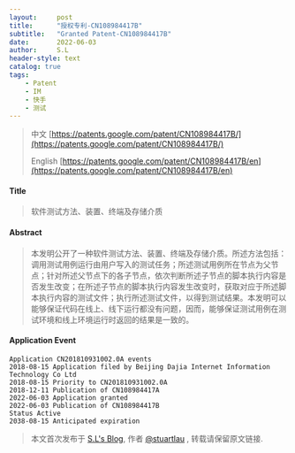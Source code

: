 ```yaml
---
layout:     post
title:      "授权专利-CN108984417B"
subtitle:   "Granted Patent-CN108984417B"
date:       2022-06-03
author:     S.L
header-style: text
catalog: true
tags:
    - Patent
    - IM
    - 快手
    - 测试
---
```

> 中文 [https://patents.google.com/patent/CN108984417B/](https://patents.google.com/patent/CN108984417B/)
>
> English [https://patents.google.com/patent/CN108984417B/en](https://patents.google.com/patent/CN108984417B/en)

#### Title
> 软件测试方法、装置、终端及存储介质








#### Abstract
> 本发明公开了一种软件测试方法、装置、终端及存储介质。所述方法包括：调用测试用例运行由用户写入的测试任务；所述测试用例所在节点为父节点；针对所述父节点下的各子节点，依次判断所述子节点的脚本执行内容是否发生改变；在所述子节点的脚本执行内容发生改变时，获取对应于所述脚本执行内容的测试文件；执行所述测试文件，以得到测试结果。本发明可以能够保证代码在线上、线下运行都没有问题，因而，能够保证测试用例在测试环境和线上环境运行时返回的结果是一致的。








#### Application Event
```
Application CN201810931002.0A events 
2018-08-15 Application filed by Beijing Dajia Internet Information Technology Co Ltd
2018-08-15 Priority to CN201810931002.0A
2018-12-11 Publication of CN108984417A
2022-06-03 Application granted
2022-06-03 Publication of CN108984417B
Status Active
2038-08-15 Anticipated expiration
```
> 本文首次发布于 [S.L's Blog](https://liushuo.me), 作者 [@stuartlau](http://github.com/stuartlau) ,
转载请保留原文链接.

